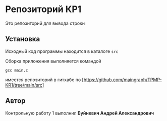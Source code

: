 # Репозиторий КР1

Это репозиторий для вывода строки

## Установка

Исходный код программы находится в каталоге
```src```

Сборка приложения выполняется командой

```
gcc main.c
```

имеется репозиторий в гитхабе по [https://github.com/maingraph/TPMP-KR1/tree/main/src]

## Автор

Контрольную работу 1 выполнил **Буйневич Андрей Александрович**